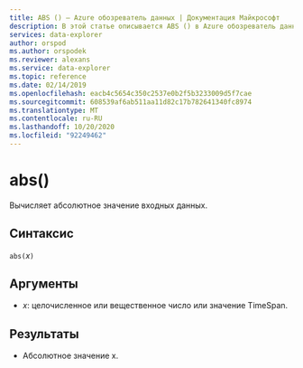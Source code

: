 ```yaml
---
title: ABS () — Azure обозреватель данных | Документация Майкрософт
description: В этой статье описывается ABS () в Azure обозреватель данных.
services: data-explorer
author: orspod
ms.author: orspodek
ms.reviewer: alexans
ms.service: data-explorer
ms.topic: reference
ms.date: 02/14/2019
ms.openlocfilehash: eacb4c5654c350c2537e0b2f5b3233009d5f7cae
ms.sourcegitcommit: 608539af6ab511aa11d82c17b782641340fc8974
ms.translationtype: MT
ms.contentlocale: ru-RU
ms.lasthandoff: 10/20/2020
ms.locfileid: "92249462"
---
```

# <a name="abs"></a>abs()

Вычисляет абсолютное значение входных данных.  

## <a name="syntax"></a>Синтаксис

`abs(`*x*`)`

## <a name="arguments"></a>Аргументы

* *x*: целочисленное или вещественное число или значение TimeSpan.

## <a name="returns"></a>Результаты

* Абсолютное значение x.